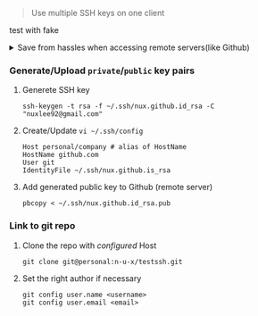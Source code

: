 > Use multiple SSH keys on one client

test with fake

<details>
    <summary>Save from hassles when accessing remote servers(like Github)</summary>

    ▶ avoid from re-entering username/passwd mutiple times with *HTTPS*
</details>

### Generate/Upload `private`/`public` key pairs

1. Generete SSH key

    `ssh-keygen -t rsa -f ~/.ssh/nux.github.id_rsa -C "nuxlee92@gmail.com"`

2. Create/Update `vi ~/.ssh/config`

    ```
    Host personal/company # alias of HostName
    HostName github.com
    User git
    IdentityFile ~/.ssh/nux.github.is_rsa
    ```

3. Add generated public key to Github (remote server)

    `pbcopy < ~/.ssh/nux.github.id_rsa.pub`

### Link to git repo    

1. Clone the repo with *configured* Host

    `git clone git@personal:n-u-x/testssh.git`

2. Set the right author if necessary

    ```
    git config user.name <username>
    git config user.email <email>
    ```
